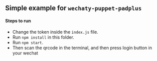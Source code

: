 ## Simple example for `wechaty-puppet-padplus`

#### Steps to run

* Change the token inside the `index.js` file.
* Run `npm install` in this folder.
* Run `npm start`.
* Then scan the qrcode in the terminal, and then press login button in your wechat
